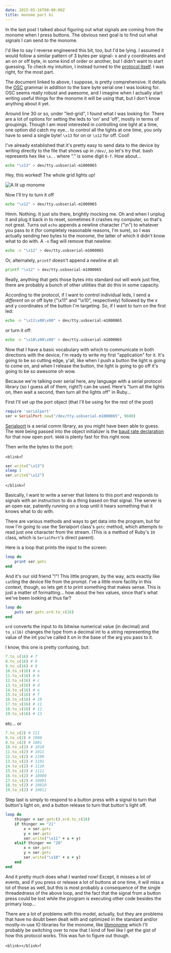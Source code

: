 ```yaml
---
date: 2015-05-16T00:00:00Z
title: monome part bi
---
```


In the last post I talked about figuring out what signals are coming from the monome when I press buttons. The obvious next goal is to find out what signals I can send _to_ the monome.

I'd like to say I reverse engineered this bit, too, but I'd be lying. I assumed it would follow a similar pattern of 3 bytes per signal- x and y coordinates and an on or off byte, in some kind of order or another, but I didn't want to start guessing. To check my intuition, I instead turned to the [protocol itself](http://monome.org/docs/tech:serial). I was right, for the most part.

The document linked to above, I suppose, is pretty comprehensive. It details the [OSC](http://opensoundcontrol.org/introduction-osc) grammar in addition to the bare byte serial one I was looking for. OSC seems really robust and awesome, and I imagine when I actually start writing useful things for the monome it will be using that, but I don't know anything about it yet.

Around line 30 or so, under "led-grid", I found what I was looking for. There are a lot of options for setting the leds to 'on' and 'off', mostly in terms of groupings. Though I am most interested in controlling one light at a time, one option did catch my eye... to control all the lights at one time, you only have to send a single byte! `\x13` for on or `\x12` for off. Cool!

I've already established that it's pretty easy to send data to the device by writing directly to the file that shows up in `/dev/`, so let's try that. bash represents hex like `\x..` where "." is some digit `0-f`. How about...

```bash
echo "\x13" > dev/tty.usbserial-m1000065
```

Hey, this worked! The whole grid lights up!

![A lit up monome](https://igcdn-photos-b-a.akamaihd.net/hphotos-ak-xaf1/t51.2885-15/11271045_1648449182043465_1140557603_n.jpg)

Now I'll try to turn it off

```bash
echo "\x12" > dev/tty.usbserial-m1000065
```

Hmm. Nothing. It just sits there, brightly mocking me. Oh and when I unplug it and plug it back in to reset, sometimes it crashes my computer, so that's not great. Turns out `echo` appends a newline character ("\n") to whatever you pass to it (for completely reasonable reasons, I'm sure), so I was actually sending _two_ bytes to the monome, the latter of which it didn't know what to do with. A `-n` flag will remove that newline:

```bash
echo -n "\x12" > dev/tty.usbserial-m1000065
```

Or, alternately, `printf` doesn't append a newline at all:

```bash
printf "\x12" > dev/tty.usbserial-m1000065
```

Really, anything that gets those bytes into standard out will work just fine, there are probably a bunch of other utilities that do this in some capacity.

According to the protocol, if I want to control individual leds, I send a _different_ on or off byte ("\x11" and "\x10", respectively) followed by the x and y coordinates of the button I'm targeting. So, if I want to turn on the first led:

```bash
echo -n "\x11\x00\x00" > dev/tty.usbserial-m1000065
```

or turn it off:

```bash
echo -n "\x10\x00\x00" > dev/tty.usbserial-m1000065
```
Now that I have a basic vocabulary with which to communicate in both directions with the device, I'm ready to write my first "application" for it. It's going to be so cutting edge, y'all, like when I push a button the light is going to come on, and when I release the button, the light is going to go off it's going to be so awesome oh wow.

Because we're talking over serial here, any language with a serial protocol library (so I guess all of them, right?) can be used. Here's "turn all the lights on, then wait a second, then turn all the lights off" in Ruby...

First I'll set up the port object (that I'll be using for the rest of the post)

```ruby
require 'serialport'
ser = SerialPort.new("/dev/tty.usbserial-m1000065", 9600)
```
[Serialport](https://rubygems.org/gems/serialport/versions/1.3.1) is a serial comm library, as you might have been able to guess. The `9600` being passed into the object initializer is the [baud rate declaration](http://en.wikipedia.org/wiki/Baud) for that now open port. `9600` is plenty fast for this right now.

Then write the bytes to the port:

`<blink>`!

```ruby
ser.write("\x13")
sleep 1
ser.write("\x12")
```

`</blink>`!

Basically, I want to write a server that listens to this port and responds to signals with an instruction to do a thing based on that signal. The server is an open ear, patiently running on a loop until it hears something that it knows what to do with.

There are various methods and ways to get data into the program, but for now I'm going to use the Serialport class's `getc` method, which attempts to read just one character from the stream. (This is a method of Ruby's `IO` class, which is `SerialPort`'s direct parent).

Here is a loop that prints the input to the screen:

```ruby
loop do
    print ser.getc
end
```

And it's our old friend "!"! This little program, by the way, acts exactly like `cat`ting the device file from the prompt. I've a little more facility in this context, though, so lets get it to print something that makes sense. This is just a matter of formatting... how about the hex values, since that's what we've been looking at thus far?

```ruby
loop do
    puts ser.getc.ord.to_s(16)
end
```

`ord` converts the input to its bitwise numerical value (in decimal) and `to_s(16)` changes the type from a decimal int to a string representing the value of the int you've called it on in the base of the arg you pass to it.

I know, this one is pretty confusing, but:

```ruby
7.to_s(16) # 7
8.to_s(16) # 8
9.to_s(16) # 9
10.to_s(16) # a
11.to_s(16) # b
12.to_s(16) # c
13.to_s(16) # d
14.to_s(16) # e
15.to_s(16) # f
16.to_s(16) # 10
17.to_s(16) # 11
18.to_s(16) # 12
19.to_s(16) # 13
```

etc... or

```ruby
7.to_s(2) # 111
8.to_s(2) # 1000
9.to_s(2) # 1001
10.to_s(2) # 1010
11.to_s(2) # 1011
12.to_s(2) # 1100
13.to_s(2) # 1101
14.to_s(2) # 1110
15.to_s(2) # 1111
16.to_s(2) # 10000
17.to_s(2) # 10001
18.to_s(2) # 10010
19.to_s(2) # 10011
```

Step last is simply to respond to a button press with a signal to turn that button's light on, and a button release to turn that button's light off.

```ruby
loop do
    thinger = ser.getc().ord.to_s(16)
    if thinger == "21"
        x = ser.getc
        y = ser.getc
        ser.write("\x11" + x + y)
    elsif thinger == "20"
        x = ser.getc
        y = ser.getc
        ser.write("\x10" + x + y)
    end
end
```

And it pretty much does what I wanted now! Except, it misses a lot of events, and if you press or release a lot of buttons at one time, it will miss a lot of those as well, but this is most probably a consequence of the single threadedness of the above loop, and the fact that the signal from a button press could be lost while the program is executing other code besides the primary loop...

There are a lot of problems with this model, actually, but they are problems that have no doubt been dealt with and optimized in the standard and/or mostly-in-use IO libraries for the monome, like [libmonome](https://github.com/monome/libmonome) which I'll probably be switching over to now that I kind of feel like I get the gist of how this protocol works. This was fun to figure out though.

`<blink></blink>`!
